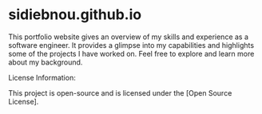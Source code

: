 # sidiebnou.github.io


This portfolio website gives an overview of my skills and experience as a software engineer. 
It provides a glimpse into my capabilities and highlights some of the projects I have worked on. 
Feel free to explore and learn more about my background.

License Information:

This project is open-source and is licensed under the [Open Source License]. 


